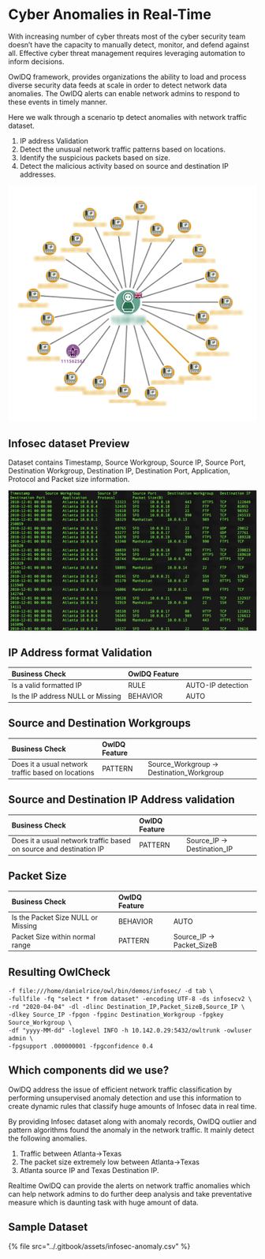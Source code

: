 # Cyber Anomalies in Real-Time

With increasing number of cyber threats most of the cyber security team doesn’t have the capacity to manually detect, monitor, and defend against all. Effective cyber threat management requires leveraging automation to inform decisions. 

OwlDQ framework, provides organizations the ability to load and process diverse security data feeds at scale in order to detect network data anomalies. The OwlDQ alerts can enable network admins to respond to these events in timely manner.

Here we walk through a scenario tp detect anomalies with network traffic dataset.  

1. IP address Validation
2. Detect the unusual network traffic patterns based on locations.
3. Identify the suspicious packets based on size.
4. Detect the malicious activity based on source and destination IP addresses.

![](../.gitbook/assets/cyber-anomaly-detection-4.png)

## Infosec dataset Preview

Dataset contains Timestamp, Source Workgroup, Source IP, Source Port, Destination Workgroup, Destination IP, Destination Port, Application, Protocol and Packet size information.

![](../.gitbook/assets/sample_infosec_data.png)

##  IP Address format Validation

| Business Check | OwlDQ Feature |  |
| :--- | :--- | :--- |
| Is a valid formatted IP | RULE | AUTO-IP detection |
| Is the IP address NULL or Missing | BEHAVIOR | AUTO |

## Source and Destination Workgroups

| Business Check | OwlDQ Feature |  |
| :--- | :--- | :--- |
| Does it a usual network traffic based on locations | PATTERN | Source\_Workgroup -&gt; Destination\_Workgroup |

## Source and Destination IP Address validation

| Business Check | OwlDQ Feature |  |
| :--- | :--- | :--- |
| Does it a usual network traffic based on source and destination IP | PATTERN | Source\_IP -&gt; Destination\_IP |

## Packet Size

| Business Check | OwlDQ Feature |  |
| :--- | :--- | :--- |
| Is the Packet Size NULL or Missing | BEHAVIOR | AUTO |
| Packet Size within normal range | PATTERN | Source\_IP -&gt; Packet\_SizeB |



## Resulting OwlCheck

```text
-f file:///home/danielrice/owl/bin/demos/infosec/ -d tab \
-fullfile -fq "select * from dataset" -encoding UTF-8 -ds infosecv2 \
-rd "2020-04-04" -dl -dlinc Destination_IP,Packet_SizeB,Source_IP \
-dlkey Source_IP -fpgon -fpginc Destination_Workgroup -fpgkey Source_Workgroup \
-df "yyyy-MM-dd" -loglevel INFO -h 10.142.0.29:5432/owltrunk -owluser admin \
-fpgsupport .000000001 -fpgconfidence 0.4 
```

## Which components did we use?

OwlDQ address the issue of efficient network traffic classification by performing unsupervised anomaly detection and use this information to create dynamic rules that classify huge amounts of Infosec data in real time. 

By providing Infosec dataset along with anomaly records, OwlDQ  outlier and pattern algorithms found the anomaly in the network traffic. It mainly detect the following anomalies.

1. Traffic between Atlanta-&gt;Texas
2. The packet size extremely low between Atlanta-&gt;Texas
3. Atlanta source IP and Texas Destination IP. 

Realtime OwlDQ can provide the alerts on network traffic anomalies which can help network admins to do further deep analysis and take preventative measure which is daunting task with huge amount of data.

## Sample Dataset <a id="files-that-can-be-used-to-replicate-this-example"></a>

{% file src="../.gitbook/assets/infosec-anomaly.csv" %}



## 



